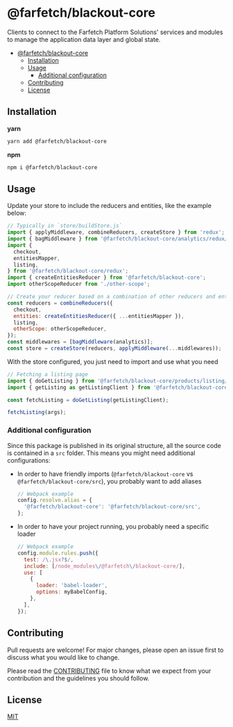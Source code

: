 # @farfetch/blackout-core

Clients to connect to the Farfetch Platform Solutions' services and modules to manage the application data layer and global state.

- [@farfetch/blackout-core](#farfetchblackout-core)
  - [Installation](#installation)
  - [Usage](#usage)
    - [Additional configuration](#additional-configuration)
  - [Contributing](#contributing)
  - [License](#license)

## Installation

**yarn**

```sh
yarn add @farfetch/blackout-core
```

**npm**

```sh
npm i @farfetch/blackout-core
```

## Usage

Update your store to include the reducers and entities, like the example below:

```js
// Typically in `store/buildStore.js`
import { applyMiddleware, combineReducers, createStore } from 'redux';
import { bagMiddleware } from '@farfetch/blackout-core/analytics/redux/middlewares';
import {
  checkout,
  entitiesMapper,
  listing,
} from '@farfetch/blackout-core/redux';
import { createEntitiesReducer } from '@farfetch/blackout-core';
import otherScopeReducer from './other-scope';

// Create your reducer based on a combination of other reducers and entities
const reducers = combineReducers({
  checkout,
  entities: createEntitiesReducer({ ...entitiesMapper }),
  listing,
  otherScope: otherScopeReducer,
});
const middlewares = [bagMiddleware(analytics)];
const store = createStore(reducers, applyMiddleware(...middlewares));
```

With the store configured, you just need to import and use what you need

```js
// Fetching a listing page
import { doGetListing } from '@farfetch/blackout-core/products/listing/redux';
import { getListing as getListingClient } from '@farfetch/blackout-core/products/listing/client';

const fetchListing = doGetListing(getListingClient);

fetchListing(args);
```

### Additional configuration

Since this package is published in its original structure, all the source code is contained in a `src` folder. This means you might need additional configurations:

- In order to have friendly imports (`@farfetch/blackout-core` vs `@farfetch/blackout-core/src`), you probably want to add aliases

  ```js
  // Webpack example
  config.resolve.alias = {
    '@farfetch/blackout-core': '@farfetch/blackout-core/src',
  };
  ```

- In order to have your project running, you probably need a specific loader
  ```js
  // Webpack example
  config.module.rules.push({
    test: /\.jsx?$/,
    include: [/node_modules\/@farfetch\/blackout-core/],
    use: [
      {
        loader: 'babel-loader',
        options: myBabelConfig,
      },
    ],
  });
  ```

## Contributing

Pull requests are welcome! For major changes, please open an issue first to discuss what you would like to change.

Please read the [CONTRIBUTING](../../CONTRIBUTING) file to know what we expect from your contribution and the guidelines you should follow.

## License

[MIT](../../LICENSE)

